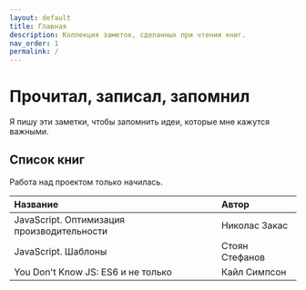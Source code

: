 ```yaml
---
layout: default
title: Главная
description: Коллекция заметок, сделанных при чтении книг.
nav_order: 1
permalink: /
---
```


# Прочитал, записал, запомнил

Я пишу эти заметки, чтобы запомнить идеи, которые мне кажутся важными.

## Список книг

Работа над проектом только начилась.

| Название | Автор |
|:---------|:------|
| JavaScript. Оптимизация производительности | Николас Закас |
| JavaScript. Шаблоны | Стоян Стефанов |
| You Don't Know JS: ES6 и не только | Кайл Симпсон |
